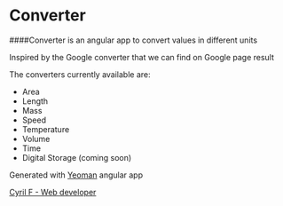 # Converter

####Converter is an angular app to convert values in different units

Inspired by the Google converter that we can find on Google page result

The converters currently available are:

 - Area
 - Length
 - Mass
 - Speed
 - Temperature
 - Volume
 - Time
 - Digital Storage (coming soon)


Generated with [Yeoman](http://yeoman.io) angular app

[Cyril F - Web developer](http://cyrilf.com)